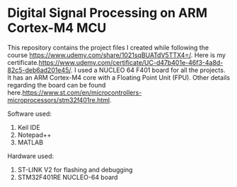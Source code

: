 # Digital Signal Processing on ARM Cortex-M4 MCU #

This repository contains the project files I created while following the course https://www.udemy.com/share/1021sqBUATdV5TTX4=/. Here is my certificate.https://www.udemy.com/certificate/UC-d47b401e-46f3-4a8d-82c5-deb6ad201e45/. 
I used a NUCLEO 64 F401 board for all the projects. It has an ARM Cortex-M4 core with a Floating Point Unit (FPU). Other details regarding the board can be found here.https://www.st.com/en/microcontrollers-microprocessors/stm32f401re.html.

Software used:
1. Keil IDE
2. Notepad++
3. MATLAB

Hardware used:
1. ST-LINK V2 for flashing and debugging
2. STM32F401RE NUCLEO-64 board
